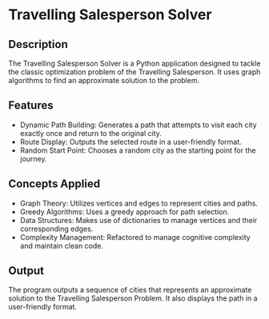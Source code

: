 # Travelling Salesperson Solver

## Description
The Travelling Salesperson Solver is a Python application designed to tackle the classic optimization problem of the Travelling Salesperson. It uses graph algorithms to find an approximate solution to the problem.

## Features
- Dynamic Path Building: Generates a path that attempts to visit each city exactly once and return to the original city.
- Route Display: Outputs the selected route in a user-friendly format.
- Random Start Point: Chooses a random city as the starting point for the journey.

## Concepts Applied
- Graph Theory: Utilizes vertices and edges to represent cities and paths.
- Greedy Algorithms: Uses a greedy approach for path selection.
- Data Structures: Makes use of dictionaries to manage vertices and their corresponding edges.
- Complexity Management: Refactored to manage cognitive complexity and maintain clean code.

## Output
The program outputs a sequence of cities that represents an approximate solution to the Travelling Salesperson Problem. It also displays the path in a user-friendly format.
